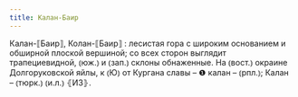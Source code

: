 ```yaml
---
title: Калан-Баир
---
```


Калан-⟦Баир⟧, Колан-⟦Баир⟧
: лесистая гора с широким основанием и обширной плоской вершиной; со всех сторон выглядит трапециевидной, ⦅юж.⦆ и ⦅зап.⦆ склоны обнаженные. На ⦅вост.⦆ окраине Долгоруковской яйлы, к ⦅Ю⦆ от Кургана славы – ❶ калан – ⦅рпл.⦆; Калан – ⦅тюрк.⦆ ⦅и.л.⦆ ⦃И3⦄.
